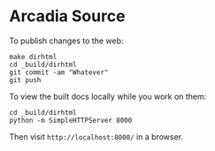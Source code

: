 # Arcadia Source

To publish changes to the web:

    make dirhtml
    cd _build/dirhtml
    git commit -am "Whatever"
    git push

To view the built docs locally while you work on them:

    cd _build/dirhtml
    python -m SimpleHTTPServer 8000

Then visit `http://localhost:8000/` in a browser.
